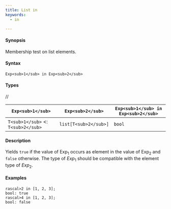 ```yaml
---
title: List in
keywords:
  - in

---
```


#### Synopsis

Membership test on list elements.

#### Syntax

`Exp<sub>1</sub> in Exp<sub>2</sub>`

#### Types

//

| `Exp<sub>1</sub>`           |  `Exp<sub>2</sub>`      | `Exp<sub>1</sub> in Exp<sub>2</sub>`  |
| --- | --- | --- |
| `T<sub>1</sub>`  <: `T<sub>2</sub>` |  `list[T<sub>2</sub>]`  | `bool`               |


#### Description

Yields `true` if the value of Exp<sub>1</sub> occurs as element in the value of Exp<sub>2</sub> and `false` otherwise. 
The type of _Exp_<sub>1</sub> should be compatible with the element type of _Exp_<sub>2</sub>.

#### Examples


```rascal-shell
rascal>2 in [1, 2, 3];
bool: true
rascal>4 in [1, 2, 3];
bool: false
```


